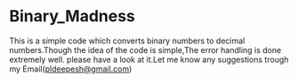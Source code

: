 # Binary_Madness
This is  a simple code which converts binary numbers to decimal numbers.Though the idea of the code is simple,The error handling is done extremely well.
please have a look at it.Let me know any suggestions trough my Email(pldeepesh@gmail.com)
